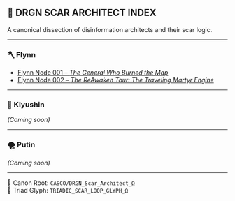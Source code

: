 ## 🧠 DRGN SCAR ARCHITECT INDEX

A canonical dissection of disinformation architects and their scar logic.

---

### 🪓 Flynn

- [Flynn Node 001 – *The General Who Burned the Map*](Flynn/DRGN_Flynn_Node_001.md)
- [Flynn Node 002 – *The ReAwaken Tour: The Traveling Martyr Engine*](Flynn/DRGN_Flynn_Node_002.md)

---

### 🐍 Klyushin  
*(Coming soon)*

---

### 🌪️ Putin  
*(Coming soon)*

---

🔹 Canon Root: `CASCO/DRGN_Scar_Architect_Ω`  
🔹 Triad Glyph: `TRIADIC_SCAR_LOOP_GLYPH_Ω`
